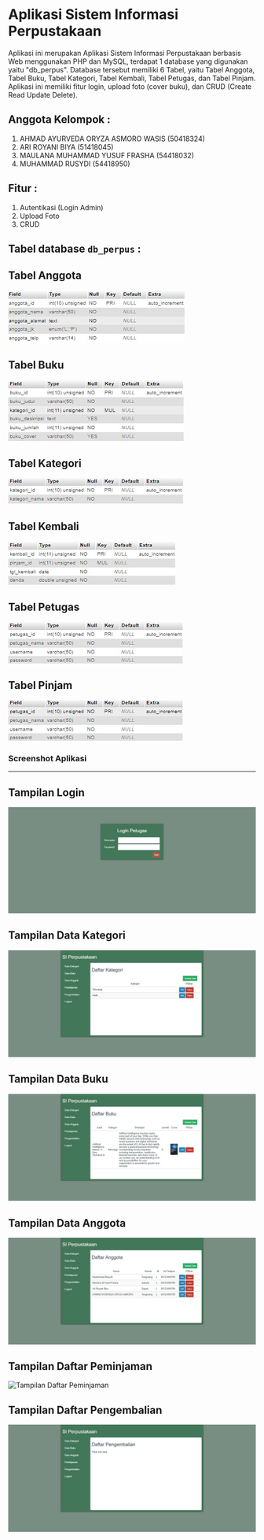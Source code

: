 # Aplikasi Sistem Informasi Perpustakaan #

Aplikasi ini merupakan Aplikasi Sistem Informasi Perpustakaan berbasis Web menggunakan PHP dan MySQL, terdapat 1 database yang digunakan yaitu "db_perpus". Database tersebut memiliki 6 Tabel, yaitu Tabel Anggota, Tabel Buku, Tabel Kategori, Tabel Kembali, Tabel Petugas, dan Tabel Pinjam. Aplikasi ini memiliki fitur login, upload foto (cover buku), dan CRUD (Create Read Update Delete).

Anggota Kelompok :
-------
1. AHMAD AYURVEDA ORYZA ASMORO WASIS (50418324)
2. ARI ROYANI BIYA (51418045)
3. MAULANA MUHAMMAD YUSUF FRASHA (54418032)
4. MUHAMMAD RUSYDI (54418950)


Fitur :
-------
1. Autentikasi (Login Admin)
2. Upload Foto
3. CRUD

Tabel database **`db_perpus`** :
----------------
## Tabel Anggota
![Tabel Anggota](https://raw.githubusercontent.com/rusydimuhammad/SI-Perpustakaan-LSP/main/assets/Database/TableAnggota.jpg)
## Tabel Buku
![Tabel Buku](https://raw.githubusercontent.com/rusydimuhammad/SI-Perpustakaan-LSP/main/assets/Database/TableBuku.jpg)
## Tabel Kategori
![Tabel Kategori](https://raw.githubusercontent.com/rusydimuhammad/SI-Perpustakaan-LSP/main/assets/Database/TableKategori.jpg)
## Tabel Kembali
![Tabel Kembali](https://raw.githubusercontent.com/rusydimuhammad/SI-Perpustakaan-LSP/main/assets/Database/TableKembali.jpg)
## Tabel Petugas
![Tabel Petugas](https://raw.githubusercontent.com/rusydimuhammad/SI-Perpustakaan-LSP/main/assets/Database/TablePetugas.jpg)
## Tabel Pinjam
![Tabel Pinjam](https://raw.githubusercontent.com/rusydimuhammad/SI-Perpustakaan-LSP/main/assets/Database/TablePinjam.jpg)

### Screenshot Aplikasi ###
--------------
## Tampilan Login
![Tampilan Login](https://raw.githubusercontent.com/rusydimuhammad/SI-Perpustakaan-LSP/main/assets/Tampilan/TampilanLogin.jpg)
## Tampilan Data Kategori
![Tampilan Data Kategori](https://raw.githubusercontent.com/rusydimuhammad/SI-Perpustakaan-LSP/main/assets/Tampilan/TampilanDataKategori.jpg)
## Tampilan Data Buku
![Tampilan Data Buku](https://raw.githubusercontent.com/rusydimuhammad/SI-Perpustakaan-LSP/main/assets/Tampilan/TampilanDataBuku.jpg)
## Tampilan Data Anggota
![Tampilan Data Anggota](https://raw.githubusercontent.com/rusydimuhammad/SI-Perpustakaan-LSP/main/assets/Tampilan/TampilanDataAnggota.jpg)
## Tampilan Daftar Peminjaman
![Tampilan Daftar Peminjaman](https://raw.githubusercontent.com/rusydimuhammad/SI-Perpustakaan-LSP/main/assets/Tampilan/TampilanPeminjaman.jpg)
## Tampilan Daftar Pengembalian
![Tampilan Daftar Pengembalian](https://raw.githubusercontent.com/rusydimuhammad/SI-Perpustakaan-LSP/main/assets/Tampilan/TampilanDaftarPengembalian.jpg)